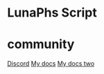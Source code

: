 # LunaPhs Script
# community
[Discord](https://discord.gg/JCmQc2ZYwJ)
[My docs](https://lunaphs.gitbook.io/ploti-spy)
[My docs two](https://lunaphs.gitbook.io/lunaphs-english)
